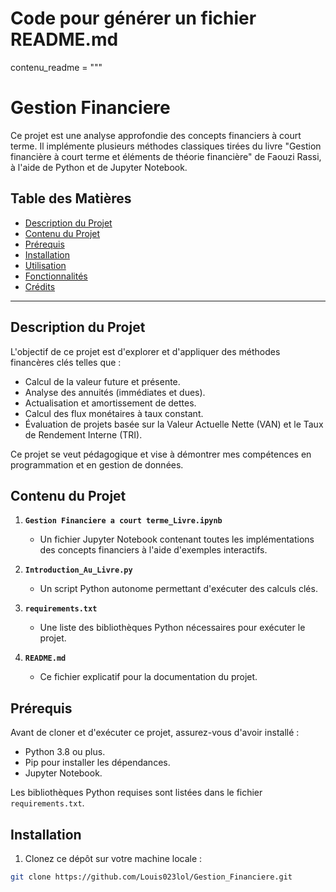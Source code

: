 # Code pour générer un fichier README.md

contenu_readme = """
# Gestion Financiere

Ce projet est une analyse approfondie des concepts financiers à court terme. Il implémente plusieurs méthodes classiques tirées du livre "Gestion financière à court terme et éléments de théorie financière" de Faouzi Rassi, à l'aide de Python et de Jupyter Notebook.

## Table des Matières

- [Description du Projet](#description-du-projet)
- [Contenu du Projet](#contenu-du-projet)
- [Prérequis](#prérequis)
- [Installation](#installation)
- [Utilisation](#utilisation)
- [Fonctionnalités](#fonctionnalités)
- [Crédits](#crédits)

---

## Description du Projet

L'objectif de ce projet est d'explorer et d'appliquer des méthodes financères clés telles que :

- Calcul de la valeur future et présente.
- Analyse des annuités (immédiates et dues).
- Actualisation et amortissement de dettes.
- Calcul des flux monétaires à taux constant.
- Évaluation de projets basée sur la Valeur Actuelle Nette (VAN) et le Taux de Rendement Interne (TRI).

Ce projet se veut pédagogique et vise à démontrer mes compétences en programmation et en gestion de données.

## Contenu du Projet

1. **`Gestion Financiere a court terme_Livre.ipynb`**
   - Un fichier Jupyter Notebook contenant toutes les implémentations des concepts financiers à l'aide d'exemples interactifs.

2. **`Introduction_Au_Livre.py`**
   - Un script Python autonome permettant d'exécuter des calculs clés.

3. **`requirements.txt`**
   - Une liste des bibliothèques Python nécessaires pour exécuter le projet.

4. **`README.md`**
   - Ce fichier explicatif pour la documentation du projet.

## Prérequis

Avant de cloner et d'exécuter ce projet, assurez-vous d'avoir installé :

- Python 3.8 ou plus.
- Pip pour installer les dépendances.
- Jupyter Notebook.

Les bibliothèques Python requises sont listées dans le fichier `requirements.txt`.

## Installation

1. Clonez ce dépôt sur votre machine locale :

```bash
git clone https://github.com/Louis023lol/Gestion_Financiere.git

